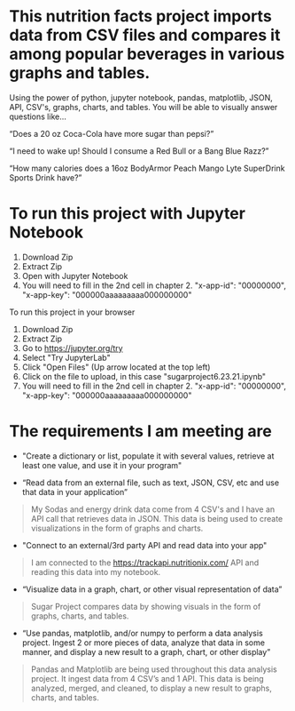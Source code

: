 # This nutrition facts project imports data from CSV files and compares it among popular beverages in various graphs and tables.
 Using the power of python, jupyter notebook, pandas, matplotlib, JSON, API, CSV's, graphs, charts, and tables. You will be able to visually answer questions like…
 
“Does a 20 oz Coca-Cola have more sugar than pepsi?”

“I need to wake up! Should I consume a Red Bull or a Bang Blue Razz?”

“How many calories does a 16oz BodyArmor Peach Mango Lyte SuperDrink Sports Drink have?”

# To run this project with Jupyter Notebook
1. Download Zip
1. Extract Zip
1. Open with Jupyter Notebook
1. You will need to fill in the 2nd cell in chapter 2. "x-app-id": "00000000", "x-app-key": "000000aaaaaaaaa000000000"

To run this project in your browser
1. Download Zip
1. Extract Zip
1. Go to https://jupyter.org/try
1. Select "Try JupyterLab"
1. Click "Open Files" (Up arrow located at the top left)
1. Click on the file to upload, in this case "sugarproject6.23.21.ipynb"
1. You will need to fill in the 2nd cell in chapter 2. "x-app-id": "00000000", "x-app-key": "000000aaaaaaaaa000000000"

# The requirements I am meeting are

- "Create a dictionary or list, populate it with several values, retrieve at least one value, and use it in your program"
>

- “Read data from an external file, such as text, JSON, CSV, etc and use that data in your application”
>My Sodas and energy drink data come from 4 CSV's and I have an API call that retrieves data in JSON. This data is being used to create visualizations in the form of graphs and charts.

- "Connect to an external/3rd party API and read data into your app"
>I am connected to the https://trackapi.nutritionix.com/ API and reading this data into my notebook.

- “Visualize data in a graph, chart, or other visual representation of data”
>Sugar Project compares data by showing visuals in the form of graphs, charts, and tables.  

- “Use pandas, matplotlib, and/or numpy to perform a data analysis project. Ingest 2 or more pieces of data, analyze that data in some manner, and display a new result to a graph, chart, or other display”
>Pandas and Matplotlib are being used throughout this data analysis project. It ingest data from 4 CSV’s and 1 API. This data is being analyzed, merged, and cleaned, to display a new result to graphs, charts, and tables.
